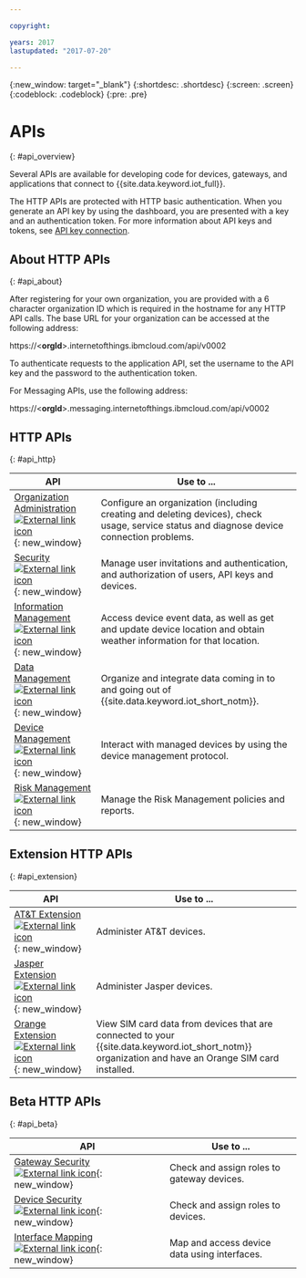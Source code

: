 ```yaml
---

copyright:

years: 2017
lastupdated: "2017-07-20"

---
```


{:new_window: target="\_blank"}
{:shortdesc: .shortdesc}
{:screen: .screen}
{:codeblock: .codeblock}
{:pre: .pre}


# APIs
{: #api_overview}

Several APIs are available for developing code for devices, gateways, and applications that connect to {{site.data.keyword.iot_full}}.

The HTTP APIs are protected with HTTP basic authentication. When you generate an API key by using the dashboard, you are presented with a key and an authentication token. For more information about API keys and tokens, see [API key connection](../platform_authorization.html#api-key).


## About HTTP APIs
{: #api_about}

After registering for your own organization, you are provided with a 6 character organization ID which is required in the hostname for any HTTP API calls. The base URL for your organization can be accessed at the following address:

https://<**orgId**>.internetofthings.ibmcloud.com/api/v0002

To authenticate requests to the application API, set the username to the API key and the password to the authentication token.

For Messaging APIs, use the following address:

https://<**orgId**>.messaging.internetofthings.ibmcloud.com/api/v0002

## HTTP APIs
{: #api_http}

API                     | Use to ...       
------------- | -------------
[Organization Administration ![External link icon](../../../icons/launch-glyph.svg)](https://docs.internetofthings.ibmcloud.com/apis/swagger/v0002/orgAdmin.html){: new_window} | Configure an organization (including creating and deleting devices), check usage, service status and diagnose device connection problems.
[Security ![External link icon](../../../icons/launch-glyph.svg)](https://docs.internetofthings.ibmcloud.com/apis/swagger/v0002/security.html){: new_window} | Manage user invitations and authentication, and authorization of users, API keys and devices.
[Information Management ![External link icon](../../../icons/launch-glyph.svg)](https://docs.internetofthings.ibmcloud.com/apis/swagger/v0002/info-mgmt.html){: new_window} |  Access device event data, as well as get and update device location and obtain weather information for that location. 
[Data Management  ![External link icon](../../../icons/launch-glyph.svg)](https://docs.internetofthings.ibmcloud.com/apis/swagger/v0002/state-mgmt.html){: new_window}   |   Organize and integrate data coming in to and going out of {{site.data.keyword.iot_short_notm}}.
[Device Management ![External link icon](../../../icons/launch-glyph.svg)](https://docs.internetofthings.ibmcloud.com/apis/swagger/v0002/deviceMgmt.html){: new_window} | Interact with managed devices by using the device management protocol.
[Risk Management ![External link icon](../../../icons/launch-glyph.svg)](https://docs.internetofthings.ibmcloud.com/apis/swagger/v0002/riskmgmt.html){: new_window}   | Manage the Risk Management policies and reports.

## Extension HTTP APIs
{: #api_extension}

API                     | Use to ...       
------------- | -------------
[AT&T Extension ![External link icon](../../../icons/launch-glyph.svg)](https://docs.internetofthings.ibmcloud.com/apis/swagger/v0002/ext-atnt.html){: new_window} | Administer AT&T devices.
[Jasper Extension  ![External link icon](../../../icons/launch-glyph.svg)](https://docs.internetofthings.ibmcloud.com/apis/swagger/v0002/ext-jasper.html){: new_window} | Administer Jasper devices.
[Orange Extension  ![External link icon](../../../icons/launch-glyph.svg)](https://docs.internetofthings.ibmcloud.com/apis/swagger/v0002/ext-orange.html){: new_window} | View SIM card data from devices that are connected to your {{site.data.keyword.iot_short_notm}} organization and have an Orange SIM card installed.

## Beta HTTP APIs
{: #api_beta}

API                     | Use to ...       
------------- | -------------
[Gateway Security  ![External link icon](../../../icons/launch-glyph.svg)](https://docs.internetofthings.ibmcloud.com/apis/swagger/v0002-beta/security-gateway-beta.html){: new_window}   | Check and assign roles to gateway devices.
[Device Security  ![External link icon](../../../icons/launch-glyph.svg)](https://docs.internetofthings.ibmcloud.com/apis/swagger/v0002-beta/security-devices-beta.html){: new_window} | Check and assign roles to devices.
[Interface Mapping  ![External link icon](../../../icons/launch-glyph.svg)](https://docs.internetofthings.ibmcloud.com/apis/swagger/v0002-beta/info-mgmt-beta.html){: new_window}   |   Map and access device data using interfaces.

